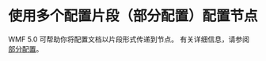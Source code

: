 # 使用多个配置片段（部分配置）配置节点

WMF 5.0 可帮助你将配置文档以片段形式传递到节点。 有关详细信息，请参阅 [部分配置](../dsc/partialConfigs.md)。


<!--HONumber=Jun16_HO4-->



